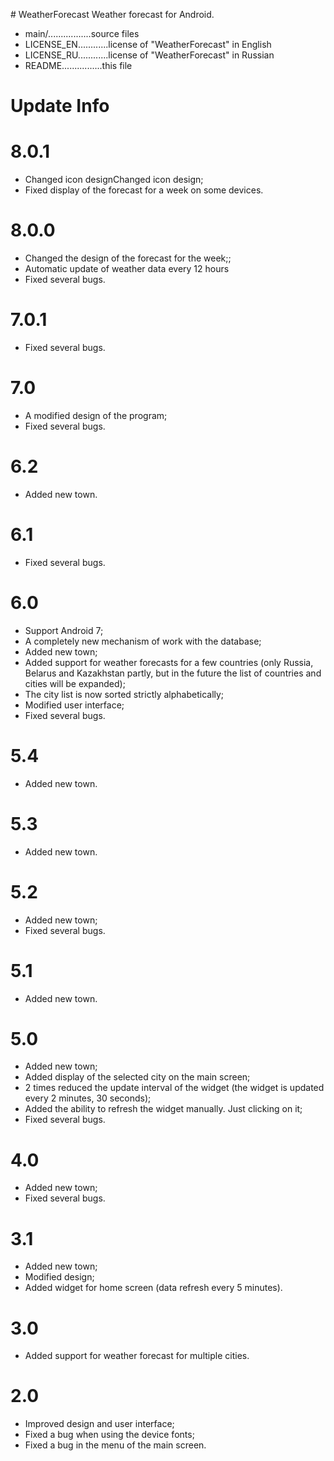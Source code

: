 ﻿﻿# WeatherForecastWeather forecast for Android.- main/.................source files- LICENSE_EN............license of "WeatherForecast" in English- LICENSE_RU............license of "WeatherForecast" in Russian- README................this file# Update Info8.0.1=================- Changed icon designChanged icon design;- Fixed display of the forecast for a week on some devices.8.0.0=================- Changed the design of the forecast for the week;;- Automatic update of weather data every 12 hours- Fixed several bugs.7.0.1=================- Fixed several bugs.7.0=================- A modified design of the program;- Fixed several bugs.6.2=================- Added new town.6.1=================- Fixed several bugs.6.0=================- Support Android 7;- A completely new mechanism of work with the database;- Added new town;- Added support for weather forecasts for a few countries (only Russia, Belarus and Kazakhstan partly, but in the future the list of countries and cities will be expanded);- The city list is now sorted strictly alphabetically;- Modified user interface;- Fixed several bugs.5.4=================- Added new town.5.3=================- Added new town.5.2=================- Added new town;- Fixed several bugs.5.1=================- Added new town.5.0=================- Added new town;- Added display of the selected city on the main screen;- 2 times reduced the update interval of the widget (the widget is updated every 2 minutes, 30 seconds);- Added the ability to refresh the widget manually. Just clicking on it;- Fixed several bugs.4.0=================- Added new town;- Fixed several bugs.3.1=================- Added new town;- Modified design;- Added widget for home screen (data refresh every 5 minutes).3.0=================- Added support for weather forecast for multiple cities.2.0=================- Improved design and user interface;- Fixed a bug when using the device fonts;- Fixed a bug in the menu of the main screen.